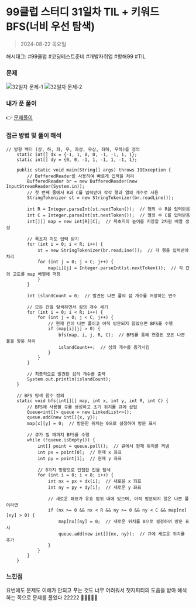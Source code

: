 # 99클럽 스터디 31일차 TIL + 키워드 BFS(너비 우선 탐색)
> 2024-08-22 목요일

해시태그: #99클럽 #코딩테스트준비 #개발자취업 #항해99 #TIL

### 문제
![32일차 문제-1](https://github.com/user-attachments/assets/e4af6a9b-eb9b-490e-bb06-4fd5b6404696)
![32일차 문제-2](https://github.com/user-attachments/assets/d55a3b0f-623e-4766-b05e-78a8d9eebff4)

### 내가 푼 풀이
👉 [문제풀이](https://github.com/subbangE/codingTest-study/blob/master/src/day_32/bfs2.java)

### 접근 방법 및 풀이 해석
```
// 방향 벡터 (상, 하, 좌, 우, 좌상, 우상, 좌하, 우하)를 정의
    static int[] dx = {-1, 1, 0, 0, -1, -1, 1, 1};
    static int[] dy = {0, 0, -1, 1, -1, 1, -1, 1};

    public static void main(String[] args) throws IOException {
        // BufferedReader를 사용하여 빠르게 입력을 처리
        BufferedReader br = new BufferedReader(new InputStreamReader(System.in));
        // 첫 번째 줄에서 R과 C를 입력받아 각각 행과 열의 개수로 사용
        StringTokenizer st = new StringTokenizer(br.readLine());

        int R = Integer.parseInt(st.nextToken());  // 행의 수 R을 입력받음
        int C = Integer.parseInt(st.nextToken());  // 열의 수 C를 입력받음
        int[][] map = new int[R][C];  // 목초지의 높이를 저장할 2차원 배열 생성

        // 목초지 지도 입력 받기
        for (int i = 0; i < R; i++) {
            st = new StringTokenizer(br.readLine());  // 각 행을 입력받아 처리
            for (int j = 0; j < C; j++) {
                map[i][j] = Integer.parseInt(st.nextToken());  // 각 칸의 고도를 map 배열에 저장
            }
        }

        int islandCount = 0;  // 발견된 나쁜 풀의 섬 개수를 저장하는 변수

        // 모든 칸을 탐색하면서 섬의 개수 세기
        for (int i = 0; i < R; i++) {
            for (int j = 0; j < C; j++) {
                // 현재 칸이 나쁜 풀이고 아직 방문되지 않았으면 BFS를 수행
                if (map[i][j] > 0) {
                    bfs(map, i, j, R, C);  // BFS를 통해 연결된 모든 나쁜 풀을 방문 처리
                    islandCount++;  // 섬의 개수를 증가시킴
                }
            }
        }

        // 최종적으로 발견된 섬의 개수를 출력
        System.out.println(islandCount);
    }

    // BFS 탐색 함수 정의
    static void bfs(int[][] map, int x, int y, int R, int C) {
        // BFS에 사용할 큐를 생성하고 초기 위치를 큐에 삽입
        Queue<int[]> queue = new LinkedList<>();
        queue.add(new int[]{x, y});
        map[x][y] = 0;  // 방문한 위치는 0으로 설정하여 방문 표시

        // 큐가 빌 때까지 BFS를 수행
        while (!queue.isEmpty()) {
            int[] point = queue.poll();  // 큐에서 현재 위치를 꺼냄
            int px = point[0];  // 현재 x 좌표
            int py = point[1];  // 현재 y 좌표

            // 8가지 방향으로 인접한 칸을 탐색
            for (int i = 0; i < 8; i++) {
                int nx = px + dx[i];  // 새로운 x 좌표
                int ny = py + dy[i];  // 새로운 y 좌표

                // 새로운 좌표가 유효 범위 내에 있으며, 아직 방문되지 않은 나쁜 풀이라면
                if (nx >= 0 && nx < R && ny >= 0 && ny < C && map[nx][ny] > 0) {
                    map[nx][ny] = 0;  // 새로운 위치를 0으로 설정하여 방문 표시
                    queue.add(new int[]{nx, ny});  // 큐에 새로운 위치를 추가
                }
            }
        }
    }
```

### 느낀점
요번에도 문제도 이해가 안되고 푸는 것도 너무 어려워서 챗지피티의 도움을 받아 해석하는 쪽으로 문제를 풀었다 22222 🤣😭😂😥😱
